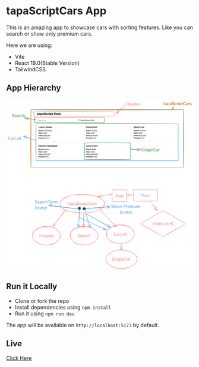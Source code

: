 # tapaScriptCars App

This is an amazing app to showcase cars with sorting features. Like you can search or show only premium cars.

Here we are using:

- Vite
- React 19.0(Stable Version)
- TailwindCSS

## App Hierarchy

![tapaScript Cars](<project hierarchy.png>)

## Run it Locally

- Clone or fork the repo
- Install dependencies using `npm install` 
- Run it using `npm run dev`

The app will be available on `http://localhost:5173` by default.

## Live 

[Click Here](https://tscars.vercel.app/)

